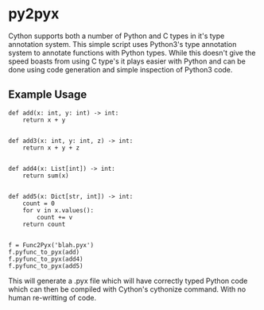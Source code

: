 # py2pyx
Cython supports both a number of Python and C types in it's type annotation system. This simple script uses Python3's type annotation system
to annotate functions with Python types. While this doesn't give the speed boasts from using C type's it plays easier with Python and can be 
done using code generation and simple inspection of Python3 code.

## Example Usage
```python3
def add(x: int, y: int) -> int:
    return x + y


def add3(x: int, y: int, z) -> int:
    return x + y + z


def add4(x: List[int]) -> int:
    return sum(x)


def add5(x: Dict[str, int]) -> int:
    count = 0
    for v in x.values():
        count += v
    return count


f = Func2Pyx('blah.pyx')
f.pyfunc_to_pyx(add)
f.pyfunc_to_pyx(add4)
f.pyfunc_to_pyx(add5)
```
This will generate a .pyx file which will have correctly typed Python code which can then be compiled with Cython's cythonize command. With no
human re-writting of code. 
